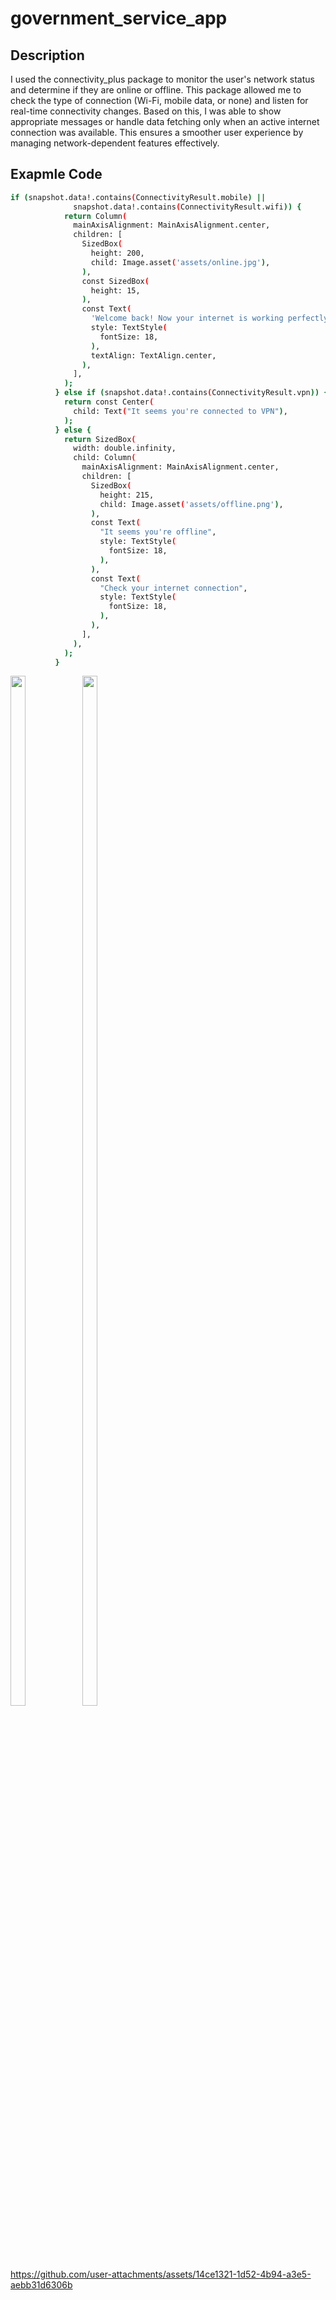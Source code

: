 # government_service_app

## Description
I used the connectivity_plus package to monitor the user's network status and determine if they are online or offline. This package allowed me to check the type of connection (Wi-Fi, mobile data, or none) and listen for real-time connectivity changes. Based on this, I was able to show appropriate messages or handle data fetching only when an active internet connection was available. This ensures a smoother user experience by managing network-dependent features effectively.

## Exapmle Code
```bash
if (snapshot.data!.contains(ConnectivityResult.mobile) ||
              snapshot.data!.contains(ConnectivityResult.wifi)) {
            return Column(
              mainAxisAlignment: MainAxisAlignment.center,
              children: [
                SizedBox(
                  height: 200,
                  child: Image.asset('assets/online.jpg'),
                ),
                const SizedBox(
                  height: 15,
                ),
                const Text(
                  'Welcome back! Now your internet is working perfectly',
                  style: TextStyle(
                    fontSize: 18,
                  ),
                  textAlign: TextAlign.center,
                ),
              ],
            );
          } else if (snapshot.data!.contains(ConnectivityResult.vpn)) {
            return const Center(
              child: Text("It seems you're connected to VPN"),
            );
          } else {
            return SizedBox(
              width: double.infinity,
              child: Column(
                mainAxisAlignment: MainAxisAlignment.center,
                children: [
                  SizedBox(
                    height: 215,
                    child: Image.asset('assets/offline.png'),
                  ),
                  const Text(
                    "It seems you're offline",
                    style: TextStyle(
                      fontSize: 18,
                    ),
                  ),
                  const Text(
                    "Check your internet connection",
                    style: TextStyle(
                      fontSize: 18,
                    ),
                  ),
                ],
              ),
            );
          }
```

<img src ="https://github.com/user-attachments/assets/3149d8ae-3081-4ea0-965f-e17d0f804cc3" height=65% width=22%>
<img src="https://github.com/user-attachments/assets/acf72e3a-3e47-47b8-9212-a0363e8ff7fe" height=65% width=22%>

https://github.com/user-attachments/assets/14ce1321-1d52-4b94-a3e5-aebb31d6306b


